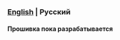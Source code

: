 
### [English](https://github.com/clicedvly768/Doomsday-Phone/blob/main/README.md) | Русский

#### Прошивка пока разрабатывается

